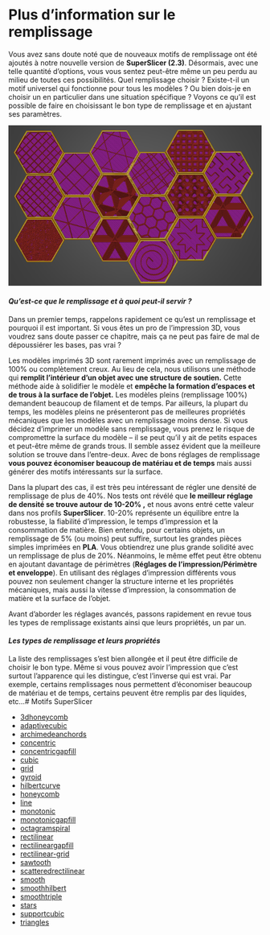 # Plus d’information sur le remplissage
Vous avez sans doute noté que de nouveaux motifs de remplissage ont été ajoutés à notre nouvelle version de **SuperSlicer (2.3)**. Désormais, avec une telle quantité d’options, vous vous sentez peut-être même un peu perdu au milieu de toutes ces possibilités. Quel remplissage choisir ? Existe-t-il un motif universel qui fonctionne pour tous les modèles ? Ou bien dois-je en choisir un en particulier dans une situation spécifique ? Voyons ce qu’il est possible de faire en choisissant le bon type de remplissage et en ajustant ses paramètres.

![Image : Les remplissages SuperSlicer](./images/060.png)


#### *Qu’est-ce que le remplissage et à quoi peut-il servir ?*

Dans un premier temps, rappelons rapidement ce qu’est un remplissage et pourquoi il est important. Si vous êtes un pro de l’impression 3D, vous voudrez sans doute passer ce chapitre, mais ça ne peut pas faire de mal de dépoussiérer les bases, pas vrai ?

Les modèles imprimés 3D sont rarement imprimés avec un remplissage de 100% ou complètement creux. Au lieu de cela, nous utilisons une méthode qui **remplit l’intérieur d’un objet avec une structure de soutien.** Cette méthode aide à solidifier le modèle et **empêche la formation d’espaces et de trous à la surface de l’objet.** Les modèles pleins (remplissage 100%) demandent beaucoup de filament et de temps. Par ailleurs, la plupart du temps, les modèles pleins ne présenteront pas de meilleures propriétés mécaniques que les modèles avec un remplissage moins dense. Si vous décidez d’imprimer un modèle sans remplissage, vous prenez le risque de compromettre la surface du modèle – il se peut qu’il y ait de petits espaces et peut-être même de grands trous. Il semble assez évident que la meilleure solution se trouve dans l’entre-deux. Avec de bons réglages de remplissage **vous pouvez économiser beaucoup de matériau et de temps** mais aussi générer des motifs intéressants sur la surface.

Dans la plupart des cas, il est très peu intéressant de régler une densité de remplissage de plus de 40%. Nos tests ont révélé que **le meilleur réglage de densité se trouve autour de 10-20% ,** et nous avons entré cette valeur dans nos profils **SuperSlicer**. 10-20% représente un équilibre entre la robustesse, la fiabilité d’impression, le temps d’impression et la consommation de matière. Bien entendu, pour certains objets, un remplissage de 5% (ou moins) peut suffire, surtout les grandes pièces simples imprimées en **PLA**. Vous obtiendrez une plus grande solidité avec un remplissage de plus de 20%. Néanmoins, le même effet peut être obtenu en ajoutant davantage de périmètres (**Réglages de l’impression/Périmètre et enveloppe**). En utilisant des réglages d’impression différents vous pouvez non seulement changer la structure interne et les propriétés mécaniques, mais aussi la vitesse d’impression, la consommation de matière et la surface de l’objet.

Avant d’aborder les réglages avancés, passons rapidement en revue tous les types de remplissage existants ainsi que leurs propriétés, un par un.

#### *Les types de remplissage et leurs propriétés*
La liste des remplissages s’est bien allongée et il peut être difficile de choisir le bon type. Même si vous pouvez avoir l’impression que c’est surtout l’apparence qui les distingue, c’est l’inverse qui est vrai. Par exemple, certains remplissages nous permettent d’économiser beaucoup de matériau et de temps, certains peuvent être remplis par des liquides, etc…# Motifs SuperSlicer

- [3dhoneycomb](pattern_3dhoneycomb.md)
- [adaptivecubic](pattern_adaptivecubic.md)
- [archimedeanchords](pattern_archimedeanchords.md)
- [concentric](pattern_concentric.md)
- [concentricgapfill](pattern_concentricgapfill.md)
- [cubic](pattern_cubic.md)
- [grid](pattern_grid.md)
- [gyroid](pattern_gyroid.md)
- [hilbertcurve](pattern_hilbertcurve.md)
- [honeycomb](pattern_honeycomb.md)
- [line](pattern_line.md)
- [monotonic](pattern_monotonic.md)
- [monotonicgapfill](pattern_monotonicgapfill.md)
- [octagramspiral](pattern_octagramspiral.md)
- [rectilinear](pattern_rectilinear.md)
- [rectilineargapfill](pattern_rectilineargapfill.md)
- [rectilinear-grid](pattern_rectilinear-grid.md)
- [sawtooth](pattern_sawtooth.md)
- [scatteredrectilinear](pattern_scatteredrectilinear.md)
- [smooth](pattern_smooth.md)
- [smoothhilbert](pattern_smoothhilbert.md)
- [smoothtriple](pattern_smoothtriple.md)
- [stars](pattern_stars.md)
- [supportcubic](pattern_supportcubic.md)
- [triangles](pattern_triangles.md)
